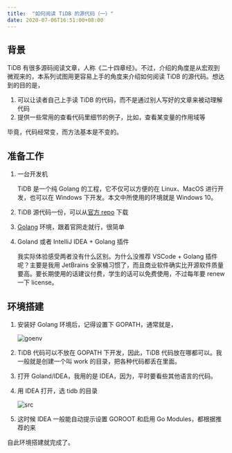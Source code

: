 ```yaml
---
title:  "如何阅读 TiDB 的源代码（一）"
date: 2020-07-06T16:51:00+08:00
---
```


## 背景

TiDB 有很多源码阅读文章，人称《二十四章经》。不过，介绍的角度是从宏观到微观来的，本系列试图用更容易上手的角度来介绍如何阅读 TiDB 的源代码。想达到的目的是，

1. 可以让读者自己上手读 TiDB 的代码，而不是通过别人写好的文章来被动理解代码
1. 提供一些常用的查看代码里细节的例子，比如，查看某变量的作用域等

毕竟，代码经常变，而方法基本是不变的。

## 准备工作

1. 一台开发机

    TiDB 是一个纯 Golang 的工程，它不仅可以方便的在 Linux、MacOS 进行开发，也可以在 Windows 下开发。本文中所使用的环境就是 Windows 10。

1. TiDB 源代码一份，可以从[官方 repo](https://github.com/pingcap/tidb) 下载

1. [Golang](https://golang.org/) 环境，跟着官网走就行，很简单

1. Goland 或者 IntelliJ IDEA + Golang 插件

    我实际体验感受两者没有什么区别。为什么没推荐 VSCode + Golang 插件呢？主要是我用 JetBrains 全家桶习惯了，而且商业软件确实比开源软件质量要高。要长期使用的话建议付费，学生的话可以免费使用，不过每年要 renew 一下 license。

## 环境搭建

1. 安装好 Golang 环境后，记得设置下 GOPATH，通常就是，

    ![goenv](/posts/images/20200706172327.png)

1. TiDB 代码可以不放在 GOPATH 下开发，因此，TiDB 代码放在哪都可以。我一般就是创建一个叫 work 的目录，把各种代码都丢在里面。
1. 打开 Goland/IDEA，我用的是 IDEA，因为，平时要看些其他语言的代码。
1. 用 IDEA 打开，选 tidb 的目录

    ![src](/posts/images/20200706174108.png)

1. 这时候 IDEA 一般能自动提示设置 GOROOT 和启用 Go Modules，都根据推荐的来

自此环境搭建就完成了。
